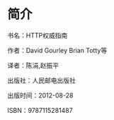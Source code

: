# 简介

书名：HTTP权威指南

作者：David Gourley Brian Totty等

译者：陈涓,赵振平

出版社：人民邮电出版社

出版时间：2012-08-28

ISBN：9787115281487
